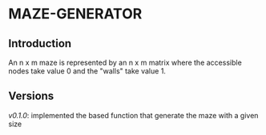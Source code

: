 # MAZE-GENERATOR
## Introduction

An n x m maze is represented by an n x m matrix where the accessible nodes take value 0 and the "walls" take value 1.

## Versions

_v0.1.0_: implemented the based function that generate the maze with a given size
